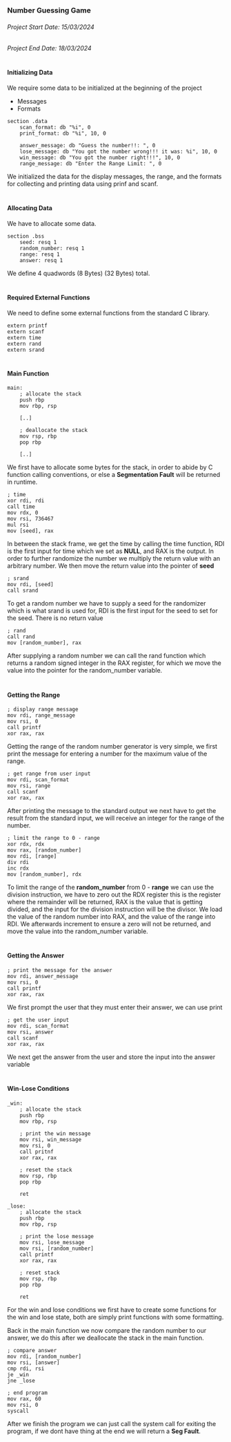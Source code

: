 ### Number Guessing Game
###### Project Start Date: 15/03/2024
###### Project End Date: 18/03/2024
#

#### Initializing Data
We require some data to be initialized at the beginning of the project

- Messages
- Formats
``` Assembly
section .data
    scan_format: db "%i", 0
    print_format: db "%i", 10, 0

    answer_message: db "Guess the number!!: ", 0
    lose_message: db "You got the number wrong!!! it was: %i", 10, 0
    win_message: db "You got the number right!!!", 10, 0
    range_message: db "Enter the Range Limit: ", 0
```
We initialized the data for the display messages, the range, and the formats for collecting and printing data using prinf and scanf.

#
#### Allocating Data
We have to allocate some data.
``` Assembly
section .bss
    seed: resq 1
    random_number: resq 1
    range: resq 1
    answer: resq 1
```
We define 4 quadwords (8 Bytes) (32 Bytes) total.

#
#### Required External Functions
We need to define some external functions from the standard C library.
``` Assembly
extern printf
extern scanf
extern time
extern rand
extern srand
```
#
#### Main Function
``` Assembly
main:
    ; allocate the stack
    push rbp
    mov rbp, rsp

    [..]

    ; deallocate the stack
    mov rsp, rbp
    pop rbp

    [..]
```
We first have to allocate some bytes for the stack, in order to abide by C function calling conventions, or else a __Segmentation Fault__ will be returned in runtime.

``` Assembly
; time
xor rdi, rdi
call time
mov rdx, 0
mov rsi, 736467
mul rsi
mov [seed], rax
```
In between the stack frame, we get the time by calling the time function, RDI is the first input for time which we set as __NULL__, and RAX is the output.
In order to further randomize the number we multiply the return value with an arbitrary number.
We then move the return value into the pointer of __seed__

``` Assembly
; srand
mov rdi, [seed]
call srand
```
To get a random number we have to supply a seed for the randomizer which is what srand is used for, RDI is the first input for the seed to set for the seed. There is no return value

``` Assembly
; rand
call rand
mov [random_number], rax
```
After supplying a random number we can call the rand function which returns a random signed integer in the RAX register, for which we move the value into the pointer for the random_number variable.

#
#### Getting the Range

``` Assembly
; display range message
mov rdi, range_message
mov rsi, 0
call printf
xor rax, rax
```
Getting the range of the random number generator is very simple, we first print the message for entering a number for the maximum value of the range.

``` Assembly
; get range from user input
mov rdi, scan_format
mov rsi, range
call scanf
xor rax, rax
```
After printing the message to the standard output we next have to get the result from the standard input, we will receive an integer for the range of the number.

``` Assembly
; limit the range to 0 - range
xor rdx, rdx
mov rax, [random_number]
mov rdi, [range]
div rdi
inc rdx
mov [random_number], rdx
```
To limit the range of the __random_number__ from 0 - __range__ we can use the division instruction, we have to zero out the RDX register this is the register where the remainder will be returned, RAX is the value that is getting divided, and the input for the division instruction will be the divisor.
We load the value of the random number into RAX, and the value of the range into RDI.
We afterwards increment to ensure a zero will not be returned, and move the value into the random_number variable.

#
#### Getting the Answer

``` Assembly
; print the message for the answer
mov rdi, answer_message
mov rsi, 0
call printf
xor rax, rax
```
We first prompt the user that they must enter their answer, we can use print

``` Assembly
; get the user input
mov rdi, scan_format
mov rsi, answer
call scanf
xor rax, rax
```
We next get the answer from the user and store the input into the answer variable

#
#### Win-Lose Conditions

``` Assembly
_win:
    ; allocate the stack
    push rbp
    mov rbp, rsp

    ; print the win message
    mov rsi, win_message
    mov rsi, 0
    call pritnf
    xor rax, rax

    ; reset the stack
    mov rsp, rbp
    pop rbp

    ret

_lose:
    ; allocate the stack
    push rbp
    mov rbp, rsp

    ; print the lose message
    mov rsi, lose_message
    mov rsi, [random_number]
    call printf
    xor rax, rax

    ; reset stack
    mov rsp, rbp
    pop rbp

    ret
```
For the win and lose conditions we first have to create some functions for the win and lose state, both are simply print functions with some formatting.

Back in the main function we now compare the random number to our answer, we do this after we deallocate the stack in the main function.
``` Assembly 
; compare answer
mov rdi, [random_number]
mov rsi, [answer]
cmp rdi, rsi
je _win
jne _lose
```
``` Assembly
; end program
mov rax, 60
mov rsi, 0
syscall
```
After we finish the program we can just call the system call for exiting the program, if we dont have thing at the end we will return a __Seg Fault__.
